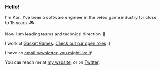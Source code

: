 ### Hello!

I'm Karl. I've been a software engineer in the video game industry for close to 15 years. 🎮 

Now I am leading teams and technical direction. 🔭

I work at [Gasket Games](https://www.gasketgames.com). [Check out our open roles](https://gasketgames.bamboohr.com/jobs/) :)

I have an [email newsletter, you might like it](https://newsletter.karlschmidt.net)!

You can reach me at [my website](https://www.karlschmidt.net), or on [Twitter](https://twitter.com/kschmidtdev).

<!--
**kschmidtdev/kschmidtdev** is a ✨ _special_ ✨ repository because its `README.md` (this file) appears on your GitHub profile.

Here are some ideas to get you started:

- 🔭 I’m currently working on ...
- 🌱 I’m currently learning ...
- 👯 I’m looking to collaborate on ...
- 🤔 I’m looking for help with ...
- 💬 Ask me about ...
- 📫 How to reach me: ...
- 😄 Pronouns: ...
- ⚡ Fun fact: ...
-->
